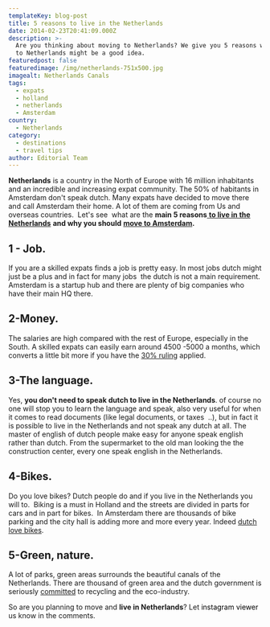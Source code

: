 ```yaml
---
templateKey: blog-post
title: 5 reasons to live in the Netherlands
date: 2014-02-23T20:41:09.000Z
description: >-
  Are you thinking about moving to Netherlands? We give you 5 reasons why moving
  to Netherlands might be a good idea.
featuredpost: false
featuredimage: /img/netherlands-751x500.jpg
imagealt: Netherlands Canals
tags:
  - expats
  - holland
  - netherlands
  - Amsterdam
country:
  - Netherlands
category:
  - destinations
  - travel tips
author: Editorial Team
---
```

**Netherlands** is a country in the North of Europe with 16 million inhabitants and an incredible and increasing expat community. The 50% of habitants in Amsterdam don't speak dutch. Many expats have decided to move there and call Amsterdam their home. A lot of them are coming from Us and overseas countries.  Let's see  what are the **main 5 reasons**[ **to live in the Netherlands**](http://thexpatmagazine.com/netherlands) **and why you should** [**move to Amsterdam**](https://www.thexpatmagazine.com/tags/relocating-to-amsterdam/)**.**

## 1 - Job.

If you are a skilled expats finds a job is pretty easy. In most jobs dutch might just be a plus and in fact for many jobs  the dutch is not a main requirement. Amsterdam is a startup hub and there are plenty of big companies who have their main HQ there.

## 2-Money.

The salaries are high compared with the rest of Europe, especially in the South. A skilled expats can easily earn around 4500 -5000 a months, which converts a little bit more if you have the <a href="https://www.expatica.com/nl/finance_business/tax/The-Dutch-30-percent-ruling_explained_11398.html" target="_blank">30% ruling</a> applied.

## 3-The language.

Yes, **you don't need to speak dutch to live in the Netherlands**. of course no one will stop you to learn the language and speak, also very useful for when it comes to read documents (like legal documents, or taxes  ..), but in fact it is possible to live in the Netherlands and not speak any dutch at all. The master of english of dutch people make easy for anyone speak english rather than dutch. From the supermarket to the old man looking the the construction center, every one speak english in the Netherlands.

## 4-Bikes.

Do you love bikes? Dutch people do and if you live in the Netherlands you will to.  Biking is a must in Holland and the streets are divided in parts for cars and in part for bikes.  In Amsterdam there are thousands of bike parking and the city hall is adding more and more every year. Indeed <a href="https://www.bbc.co.uk/news/magazine-23587916" target="_blank">dutch love bikes</a>.

## 5-Green, nature.

A lot of parks, green areas surrounds the beautiful canals of the Netherlands. There are thousand of green area and the dutch government is seriously <a href="https://www.cbs.nl/NR/rdonlyres/2C613080-F668-439C-B12C-98BF361B5ADF/0/2013p44pub.pdf" target="_blank">committed</a> to recycling and the eco-industry.

So are you planning to move and **live in Netherlands**? Let <a style="color:#000;text-decoration:none" href="https://sites.google.com/view/instagramviewer/">instagram viewer</a> us know in the comments.

